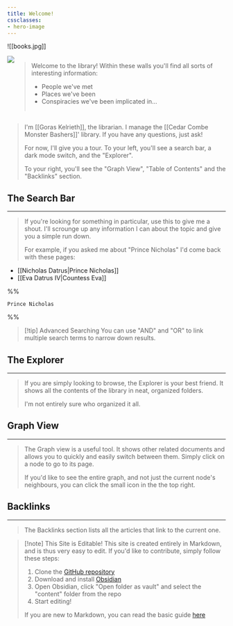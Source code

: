 ```yaml
---
title: Welcome!
cssclasses:
- hero-image
---
```

![[books.jpg]]

<div style="display: flex"><div class="left-portrait"><img src="https://foundry-vtt-kb.s3.us-east-2.amazonaws.com/Images/Tokens/NPCs/Gor.png" /></div><blockquote>Welcome to the library! Within these walls you'll find all sorts of interesting information:<br /><ul><li>People we've met</li><li>Places we've been</li><li>Conspiracies we've been implicated in...</li></ul></blockquote></div>

> I'm [[Goras Kelrieth]], the librarian. I manage the [[Cedar Combe Monster Bashers]]' library. If you have any questions, just ask!
> 
> For now, I'll give you a tour. To your left, you'll see a search bar, a dark mode switch, and the "Explorer". 
> 
> To your right, you'll see the "Graph View", "Table of Contents" and the "Backlinks" section.
## The Search Bar
---
> If you're looking for something in particular, use this to give me a shout. I'll scrounge up any information I can about the topic and give you a simple run down.
> 
> For example, if you asked me about "Prince Nicholas" I'd come back with these pages:

- [[Nicholas Datrus|Prince Nicholas]]
- [[Eva Datrus Ⅳ|Countess Eva]]

%%
```query
Prince Nicholas
```
%%
> [!tip] Advanced Searching
> You can use "AND" and "OR" to link multiple search terms to narrow down results.

## The Explorer
---
> If you are simply looking to browse, the Explorer is your best friend. It shows all the contents of the library in neat, organized folders.
> 
> I'm not entirely sure who organized it all.

## Graph View
---
> The Graph view is a useful tool. It shows other related documents and allows you to quickly and easily switch between them. Simply click on a node to go to its page.
> 
> If you'd like to see the entire graph, and not just the current node's neighbours, you can click the small icon in the the top right.

## Backlinks
---
> The Backlinks section lists all the articles that link to the current one.


> [!note] This Site is Editable!
> This site is created entirely in Markdown, and is thus very easy to edit. If you'd like to contribute, simply follow these steps:
>  1. Clone the [GitHub repository](https://github.com/k-barber/ccmb-doc)
>  2. Download and install [Obsidian](https://obsidian.md/download)
>  3. Open Obsidian, click "Open folder as vault" and select the "content" folder from the repo
>  4. Start editing!
>  
>  If you are new to Markdown, you can read the basic guide [here](https://help.obsidian.md/Editing+and+formatting/Basic+formatting+syntax) 
